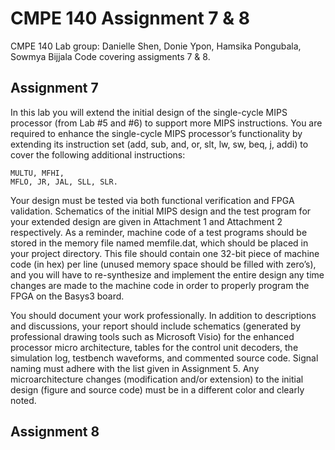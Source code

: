 # CMPE 140 Assignment 7 & 8

CMPE 140 Lab group: Danielle Shen, Donie Ypon, Hamsika Pongubala, Sowmya Bijjala
Code covering assigments 7 & 8.

## Assignment 7
In this lab you will extend the initial design of the single-cycle MIPS processor (from Lab #5
and #6) to support more MIPS instructions. You are required to enhance the single-cycle MIPS
processor’s functionality by extending its instruction set (add, sub, and, or, slt,
lw, sw, beq, j, addi) to cover the following additional instructions: 
```
MULTU, MFHI,
MFLO, JR, JAL, SLL, SLR.
```
Your design must be tested via both functional verification and FPGA validation. Schematics
of the initial MIPS design and the test program for your extended design are given in Attachment
1 and Attachment 2 respectively. As a reminder, machine code of a test programs should be
stored in the memory file named memfile.dat, which should be placed in your project directory.
This file should contain one 32-bit piece of machine code (in hex) per line (unused memory
space should be filled with zero’s), and you will have to re-synthesize and implement the entire
design any time changes are made to the machine code in order to properly program the FPGA on
the Basys3 board.

You should document your work professionally. In addition to descriptions and discussions,
your report should include schematics (generated by professional drawing tools such as
Microsoft Visio) for the enhanced processor micro architecture, tables for the control unit
decoders, the simulation log, testbench waveforms, and commented source code. Signal naming
must adhere with the list given in Assignment 5. Any microarchitecture changes (modification
and/or extension) to the initial design (figure and source code) must be in a different color
and clearly noted.

## Assignment 8
